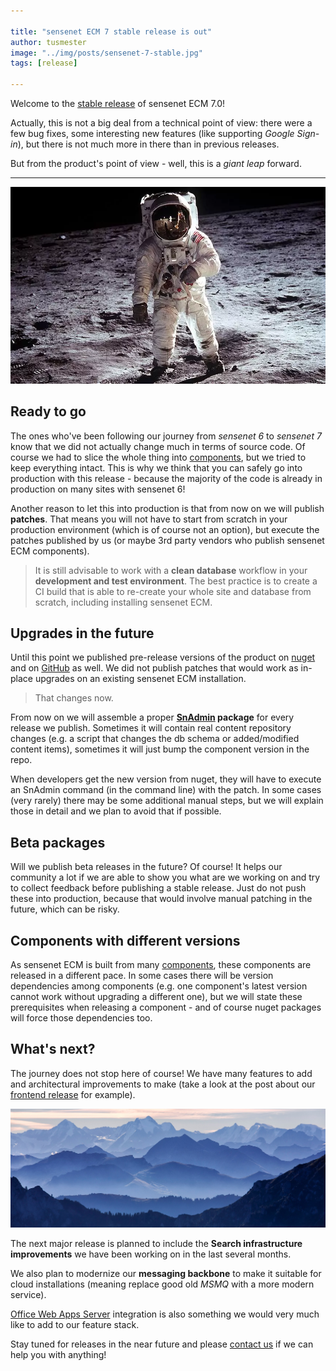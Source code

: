 ```yaml
---

title: "sensenet ECM 7 stable release is out"
author: tusmester
image: "../img/posts/sensenet-7-stable.jpg"
tags: [release]

---
```


Welcome to the [stable release](https://github.com/SenseNet/sensenet/releases) of sensenet ECM 7.0!

Actually, this is not a big deal from a technical point of view: there were a few bug fixes, some interesting new features (like supporting *Google Sign-in*), but there is not much more in there than in previous releases.

But from the product's point of view - well, this is a *giant leap* forward.

---

![man on the moon](/img/posts/man-on-the-moon.jpg)

## Ready to go
The ones who've been following our journey from *sensenet 6* to *sensenet 7* know that we did not actually change much in terms of source code. Of course we had to slice the whole thing into [components](https://community.sensenet.com/docs/sensenet-components/), but we tried to keep everything intact. This is why we think that you can safely go into production with this release - because the majority of the code is already in production on many sites with sensenet 6!

Another reason to let this into production is that from now on we will publish **patches**. That means you will not have to start from scratch in your production environment (which is of course not an option), but execute the patches published by us (or maybe 3rd party vendors who publish sensenet ECM components).

> It is still advisable to work with a **clean database** workflow in your **development and test environment**. The best practice is to create a CI build that is able to re-create your whole site and database from scratch, including installing sensenet ECM.

## Upgrades in the future
Until this point we published pre-release versions of the product on [nuget](https://www.nuget.org/packages?q=sensenet) and on [GitHub](https://github.com/SenseNet/sensenet/releases) as well. We did not publish patches that would work as in-place upgrades on an existing sensenet ECM installation.

> That changes now.

From now on we will assemble a proper **[SnAdmin](https://github.com/SenseNet/sn-admin) package** for every release we publish. Sometimes it will contain real content repository changes (e.g. a script that changes the db schema or added/modified content items), sometimes it will just bump the component version in the repo. 

When developers get the new version from nuget, they will have to execute an SnAdmin command (in the command line) with the patch. In some cases (very rarely) there may be some additional manual steps, but we will explain those in detail and we plan to avoid that if possible.

## Beta packages
Will we publish beta releases in the future? Of course! It helps our community a lot if we are able to show you what are we working on and try to collect feedback before publishing a stable release. Just do not push these into production, because that would involve manual patching in the future, which can be risky.

## Components with different versions
As sensenet ECM is built from many [components](https://community.sensenet.com/docs/sensenet-components/), these components are released in a different pace. In some cases there will be version dependencies among components (e.g. one component's latest version cannot work without upgrading a different one), but we will state these prerequisites when releasing a component - and of course nuget packages will force those dependencies too.

## What's next?
The journey does not stop here of course! We have many features to add and architectural improvements to make (take a look at the post about our [frontend release](/blog/2017/11/29/sn-frontend-releases-in-november) for example).

![mountains](/img/posts/blue-mountains.jpg)

The next major release is planned to include the **Search infrastructure improvements** we have been working on in the last several months.

We also plan to modernize our **messaging backbone** to make it suitable for cloud installations (meaning replace good old *MSMQ* with a more modern service).

[Office Web Apps Server](https://technet.microsoft.com/en-us/library/jj219437.aspx) integration is also something we would very much like to add to our feature stack.

Stay tuned for releases in the near future and please [contact us](https://community.sensenet.com/contact/) if we can help you with anything!